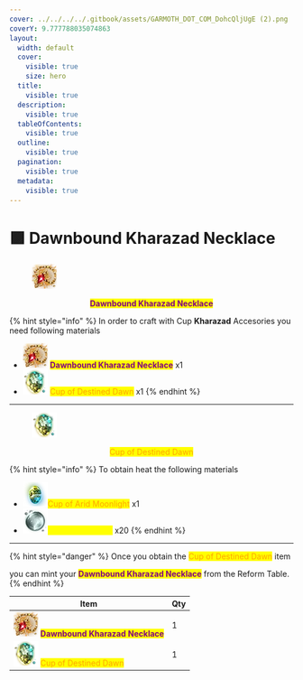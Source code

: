 ```yaml
---
cover: ../../../../.gitbook/assets/GARMOTH_DOT_COM_DohcQljUgE (2).png
coverY: 9.777788035074863
layout:
  width: default
  cover:
    visible: true
    size: hero
  title:
    visible: true
  description:
    visible: true
  tableOfContents:
    visible: true
  outline:
    visible: true
  pagination:
    visible: true
  metadata:
    visible: true
---
```


# 🟪 Dawnbound Kharazad Necklace

<figure><img src="../../../../.gitbook/assets/image (177).png" alt=""><figcaption></figcaption></figure>

<p align="center"><mark style="color:purple;"><strong>Dawnbound Kharazad Necklace</strong></mark></p>

{% hint style="info" %}
In order to craft with Cup **Kharazad** Accesories you need following materials

* ![](<../../../../.gitbook/assets/image (178).png>) <mark style="color:purple;">**Dawnbound Kharazad Necklace**</mark> x1
* ![](<../../../../.gitbook/assets/image (173).png>) <mark style="color:orange;">Cup of Destined Dawn</mark> x1
{% endhint %}

***

<figure><img src="../../../../.gitbook/assets/image (174).png" alt=""><figcaption></figcaption></figure>

<p align="center"><mark style="color:orange;">Cup of Destined Dawn</mark></p>

{% hint style="info" %}
To obtain heat the following materials

* ![](<../../../../.gitbook/assets/image (176).png>)<mark style="color:orange;">Cup of Arid Moonlight</mark> x1
* ![](<../../../../.gitbook/assets/image (171).png>)<mark style="color:yellow;">Essence of Dawn</mark> x20
{% endhint %}

***

{% hint style="danger" %}
Once you obtain the <mark style="color:orange;">Cup of Destined Dawn</mark> item

you can mint your <mark style="color:purple;">**Dawnbound Kharazad Necklace**</mark> from the Reform Table.
{% endhint %}

| Item                                                                                                                  | Qty |
| --------------------------------------------------------------------------------------------------------------------- | --- |
| ![](<../../../../.gitbook/assets/image (178).png>) <mark style="color:purple;">**Dawnbound Kharazad Necklace**</mark> | 1   |
| ![](<../../../../.gitbook/assets/image (173).png>) <mark style="color:orange;">Cup of Destined Dawn</mark>            | 1   |

